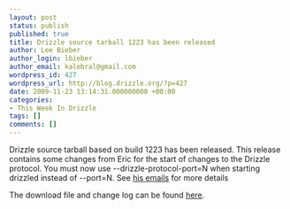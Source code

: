 ```yaml
---
layout: post
status: publish
published: true
title: Drizzle source tarball 1223 has been released
author: Lee Bieber
author_login: lbieber
author_email: kalebral@gmail.com
wordpress_id: 427
wordpress_url: http://blog.drizzle.org/?p=427
date: 2009-11-23 13:14:31.000000000 +00:00
categories:
- This Week In Drizzle
tags: []
comments: []
---
```

Drizzle source tarball based on build 1223 has been released.  This release contains some changes from Eric for the start of changes to the Drizzle protocol. You must now use --drizzle-protocol-port=N when starting drizzled instead of --port=N. See <a href="https://lists.launchpad.net/drizzle-discuss/msg05405.html" target="_blank">his emails</a> for more details

The download file and change log can be found <a href="https://launchpad.net/drizzle/trunk/bell" target="_blank">here</a>.
